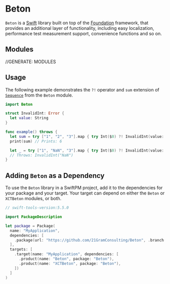 # Beton

`Beton` is a [Swift](http://docs.swift.org) library built on top of
the [Foundation](https://developer.apple.com/documentation/foundation) framework, that provides an additional layer of
functionality, including easy localization, performance test measurement support, convenience functions and so on.

## Modules

//GENERATE: MODULES

## Usage

The following example demonstrates the ``?!`` operator and ``sum`` extension
of [`Sequence`](https://developer.apple.com/documentation/swift/sequence) from the `Beton` module.

```swift
import Beton

struct InvalidInt: Error {
  let value: String
}

func example() throws {
  let sum = try ["1", "2", "3"].map { try Int($0) ?! InvalidInt(value: $0) }.sum()
  print(sum) // Prints: 6

  let _ = try ["1", "NaN", "3"].map { try Int($0) ?! InvalidInt(value: $0) }.sum()
  // Throws: InvalidInt("NaN")
}
```

## Adding `Beton` as a Dependency

To use the `Beton` library in a SwiftPM project, add it to the dependencies for your package and your target. Your
target can depend on either the `Beton` or `XCTBeton` modules, or both.

```swift
// swift-tools-version:5.5.0

import PackageDescription

let package = Package(
  name: "MyApplication",
  dependencies: [
    .package(url: "https://github.com/21GramConsulting/Beton", .branch("develop")),
  ],
  targets: [
    .target(name: "MyApplication", dependencies: [
      .product(name: "Beton", package: "Beton"),
      .product(name: "XCTBeton", package: "Beton"),
    ])
  ]
)
```
